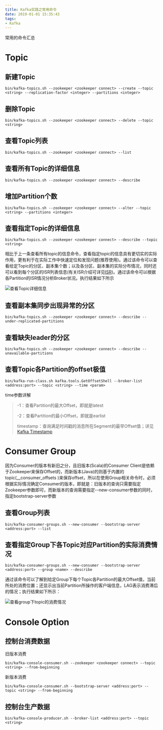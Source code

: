 ```yaml
---
title: Kafka实践之常用命令
date: 2019-01-01 15:35:43
tags:
- Kafka
---
```


常用的命令汇总

<!-- more -->

# Topic

## 新建Topic

```shell
bin/kafka-topics.sh --zookeeper <zookeeper connect> --create --topic <string> --replication-factor <integer> --partitions <integer>
```

## 删除Topic

```shell
bin/kafka-topics.sh --zookeeper <zookeeper connect> --delete --topic <string>
```

## 查看Topic列表

```shell
bin/kafka-topics.sh --zookeeper <zookeeper connect> --list
```

## 查看所有Topic的详细信息

```shell
bin/kafka-topics.sh --zookeeper <zookeeper connect> --describe
```

## 增加Partition个数

```shell
bin/kafka-topics.sh --zookeeper <zookeeper connect> --alter --topic <string> --partitions <integer>
```

## 查看指定Topic的详细信息

```shell
bin/kafka-topics.sh --zookeeper <zookeeper connect> --describe --topic <string>
```

相比于上一条查看所有topic的信息命令，查看指定topic的信息具有更切实的实际作用，更有利于在实际工作中快速定位和发现问题(推荐使用)。通过该命令可以查看给定Topic的分区、副本集个数；以及各分区、副本集的实际分布情况，同时还可以看到每个分区的ISR列表信息(有关ISR介绍可详见[ISR](https://yhyr.github.io/2018/12/15/Kafka%E7%90%86%E8%AE%BA%E4%B9%8BPartition-Replication/))。通过该命令可以根据各Partition的ISR情况分析Broker状况。执行结果如下所示

![查看Topic详细信息](./查看Topic详细信息.png)

## 查看副本集同步出现异常的分区

```shell
bin/kafka-topics.sh --zookeeper <zookeeper connect> --describe --under-replicated-partitions
```

## 查看缺失leader的分区

```shell
bin/kafka-topics.sh --zookeeper <zookeeper connect> --describe --unavailable-partitions
```

## 查看Topic各Partition的offset极值

```shell
bin/kafka-run-class.sh kafka.tools.GetOffsetShell --broker-list  <address:port> --topic <string> --time <param>
```

time参数详解

> -1：查看Partition的最大Offset，即就是latest
>
> -2：查看Partition的最小Offset，即就是earlist
>
> timestamp：查询满足时间戳的消息所在Segment的最早Offset值；详见 [Kafka Timestamp](https://yhyr.github.io/2019/01/23/Kafka-Timestamp/)

# Consumer Group

因为Consumer的版本有新旧之分，且旧版本(Scala)的Consumer Client是依赖于Zookeeper来保存Offset的，而新版本(Java)的则基于内置的topic(__consumer_offsets )来保存offset，所以在使用Group相关命令时，必须根据实际情况确定Consumer的版本，即就是：旧版本的查询只需要指定Zookeeper参数即可，而新版本的查询需要指定--new-consumer参数的同时，指定bootstrap-server参数

## 查看Group列表

```shell
bin/kafka-consumer-groups.sh --new-consumer --bootstrap-server <address:port> --list
```

## 查看指定Group下各Topic对应Partition的实际消费情况

```shell
bin/kafka-consumer-groups.sh --new-consumer --bootstrap-server <address:port> --group <name> --describe
```

通过该命令可以了解到给定Group下每个Topic各Partition的最大Offset值，当前所处的消费位置；还显示出当前Partition所操作的客户端信息，LAG表示消费滞后的情况；执行结果如下所示：

![查看group下topic的消费情况](./查看group下topic的消费情况.png)

# Console Option

## 控制台消费数据

旧版本消费

```shell
bin/kafka-console-consumer.sh --zookeeper <zookeeper connect> --topic <string> --from-beginning
```

新版本消费

```shell
bin/kafka-console-consumer.sh --bootstrap-server <address:port> --topic <string> --from-beginning
```

## 控制台生产数据

```shell
bin/kafka-console-producer.sh --broker-list <address:port> --topic <string>
```

